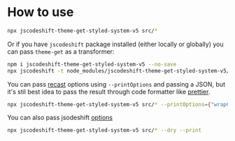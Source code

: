 # How to use

```sh
npx jscodeshift-theme-get-styled-system-v5 src/*
```

Or if you have `jscodeshift` package installed (either locally or globally) you can pass `theme-get` as a transformer:
```sh
npm i jscodeshift-theme-get-styled-system-v5 --no-save
npx jscodeshift -t node_modules/jscodeshift-theme-get-styled-system-v5/src/theme-get.ts src/*
```

You can pass [recast]() options using `--printOptions` and passing a JSON, but it's stil best idea to pass the result through code formatter like [prettier]().
```sh
npx jscodeshift-theme-get-styled-system-v5 src/* --printOptions={"wrapColumn":40,"quote":"double"}
```

You can also pass jsodeshift [options](https://github.com/facebook/jscodeshift/tree/0.13.0#usage-cli)
```sh
npx jscodeshift-theme-get-styled-system-v5 src/* --dry --print
```